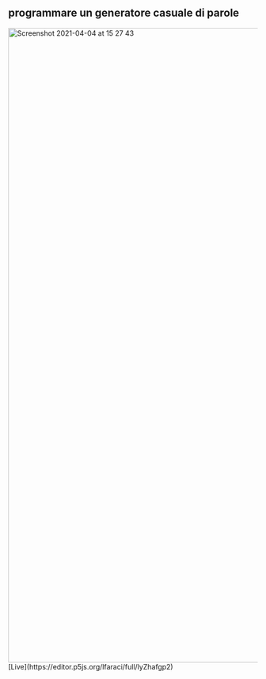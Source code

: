 ## programmare un generatore casuale di parole

<img width="1280" alt="Screenshot 2021-04-04 at 15 27 43" src="https://user-images.githubusercontent.com/63911437/113510259-56282980-955a-11eb-9939-14904c0eb29a.png">
[Live](https://editor.p5js.org/lfaraci/full/lyZhafgp2)
